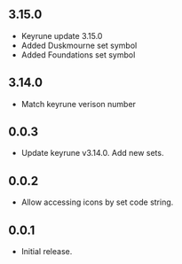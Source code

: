 ## 3.15.0

* Keyrune update 3.15.0
* Added Duskmourne set symbol
* Added Foundations set symbol

## 3.14.0

* Match keyrune verison number

## 0.0.3

* Update keyrune v3.14.0. Add new sets.

## 0.0.2

* Allow accessing icons by set code string.

## 0.0.1

* Initial release.
